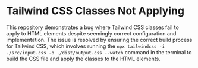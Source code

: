 # Tailwind CSS Classes Not Applying

This repository demonstrates a bug where Tailwind CSS classes fail to apply to HTML elements despite seemingly correct configuration and implementation. The issue is resolved by ensuring the correct build process for Tailwind CSS, which involves running the `npx tailwindcss -i ./src/input.css -o ./dist/output.css --watch` command in the terminal to build the CSS file and apply the classes to the HTML elements.